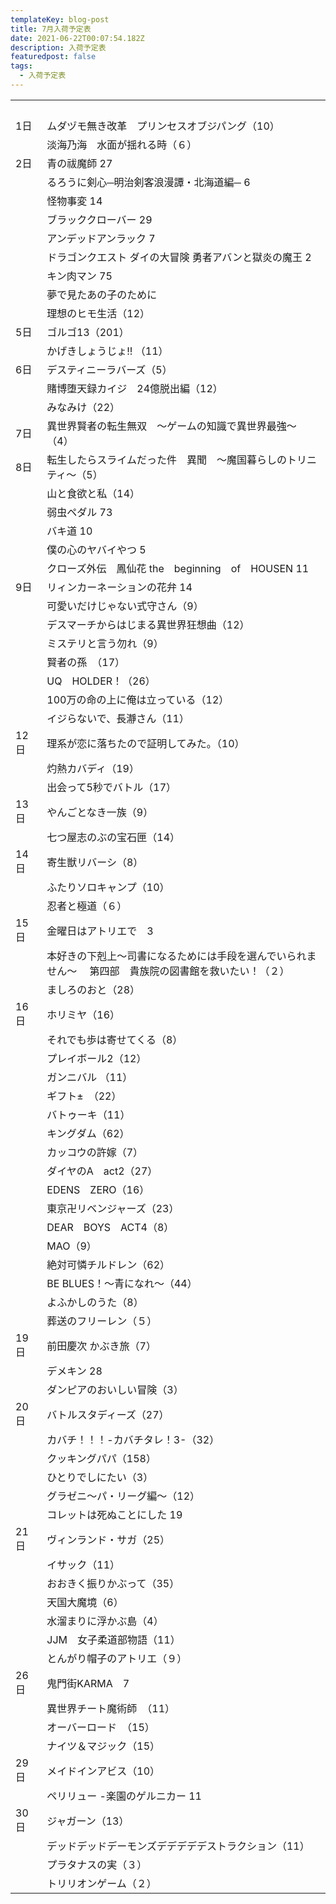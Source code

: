 ```yaml
---
templateKey: blog-post
title: 7月入荷予定表
date: 2021-06-22T00:07:54.182Z
description: 入荷予定表
featuredpost: false
tags:
  - 入荷予定表
---
```

|                        |                                                      |
| ---------------------- | ---------------------------------------------------- |
| <!--StartFragment-->　　 | 　                                                    |
| 1日                     | ムダヅモ無き改革　プリンセスオブジパング（10）                             |
| 　                      | 淡海乃海　水面が揺れる時（６）                                      |
| 2日                     | 青の祓魔師 27                                             |
| 　                      | るろうに剣心─明治剣客浪漫譚・北海道編─ 6                               |
| 　                      | 怪物事変 14                                              |
| 　                      | ブラッククローバー 29                                         |
| 　                      | アンデッドアンラック 7                                         |
| 　                      | ドラゴンクエスト ダイの大冒険 勇者アバンと獄炎の魔王 2                        |
| 　                      | キン肉マン 75                                             |
| 　                      | 夢で見たあの子のために                                          |
| 　                      | 理想のヒモ生活（12）                                          |
| 5日                     | ゴルゴ13（201）                                           |
| 　                      | かげきしょうじょ!! （11）                                      |
| 6日                     | デスティニーラバーズ（5）                                        |
| 　                      | 賭博堕天録カイジ　24億脱出編（12）                                  |
| 　                      | みなみけ（22）                                             |
| 7日                     | 異世界賢者の転生無双　～ゲームの知識で異世界最強～（4）                         |
| 8日                     | 転生したらスライムだった件　異聞　～魔国暮らしのトリニティ～（5）                    |
| 　                      | 山と食欲と私（14）                                           |
| 　                      | 弱虫ペダル 73                                             |
| 　                      | バキ道 10                                               |
| 　                      | 僕の心のヤバイやつ 5                                          |
| 　                      | クローズ外伝　鳳仙花 the　beginning　of　HOUSEN 11                |
| 9日                     | リィンカーネーションの花弁 14                                     |
| 　                      | 可愛いだけじゃない式守さん（9）                                     |
| 　                      | デスマーチからはじまる異世界狂想曲（12）                                |
| 　                      | ミステリと言う勿れ（9）                                         |
| 　                      | 賢者の孫　（17）                                            |
| 　                      | UQ　HOLDER！（26）                                       |
| 　                      | 100万の命の上に俺は立っている（12）                                 |
| 　                      | イジらないで、長瀞さん（11）                                      |
| 12日                    | 理系が恋に落ちたので証明してみた。（10）                                |
| 　                      | 灼熱カバディ（19）                                           |
| 　                      | 出会って5秒でバトル（17）                                       |
| 13日                    | やんごとなき一族（9）                                          |
| 　                      | 七つ屋志のぶの宝石匣（14）                                       |
| 14日                    | 寄生獣リバーシ（8）                                           |
| 　                      | ふたりソロキャンプ（10）                                        |
| 　                      | 忍者と極道（６）                                             |
| 15日                    | 金曜日はアトリエで　3                                          |
| 　                      | 本好きの下剋上～司書になるためには手段を選んでいられません～　 第四部　貴族院の図書館を救いたい！（２） |
| 　                      | ましろのおと（28）                                           |
| 16日                    | ホリミヤ（16）                                             |
| 　                      | それでも歩は寄せてくる（8）                                       |
| 　                      | プレイボール2（12）                                          |
| 　                      | ガンニバル （11）                                           |
| 　                      | ギフト±　（22）                                            |
| 　                      | バトゥーキ（11）                                            |
| 　                      | キングダム（62）                                            |
| 　                      | カッコウの許嫁（7）                                           |
| 　                      | ダイヤのA　act2（27）                                       |
| 　                      | EDENS　ZERO（16）                                       |
| 　                      | 東京卍リベンジャーズ（23）                                       |
| 　                      | DEAR　BOYS　ACT4（8）                                    |
| 　                      | MAO（9）                                               |
| 　                      | 絶対可憐チルドレン（62）                                        |
| 　                      | BE BLUES！～青になれ～（44）                                  |
| 　                      | よふかしのうた（8）                                           |
| 　                      | 葬送のフリーレン（５）                                          |
| 19日                    | 前田慶次 かぶき旅（7）                                         |
| 　                      | デメキン 28                                              |
| 　                      | ダンピアのおいしい冒険（3）                                       |
| 20日                    | バトルスタディーズ（27）                                        |
| 　                      | カバチ！！！-カバチタレ！3-（32）                                  |
| 　                      | クッキングパパ（158）                                         |
| 　                      | ひとりでしにたい（3）                                          |
| 　                      | グラゼニ～パ・リーグ編～（12）                                     |
| 　                      | コレットは死ぬことにした 19                                      |
| 21日                    | ヴィンランド・サガ（25）                                        |
| 　                      | イサック（11）                                             |
| 　                      | おおきく振りかぶって（35）                                       |
| 　                      | 天国大魔境（6）                                             |
| 　                      | 水溜まりに浮かぶ島（4）                                         |
| 　                      | JJM　女子柔道部物語（11）                                      |
| 　                      | とんがり帽子のアトリエ（９）                                       |
| 26日                    | 鬼門街KARMA　7                                           |
| 　                      | 異世界チート魔術師　（11）                                       |
| 　                      | オーバーロード　（15）                                         |
| 　                      | ナイツ＆マジック（15）                                         |
| 29日                    | メイドインアビス（10）                                         |
| 　                      | ペリリュー -楽園のゲルニカー 11                                   |
| 30日                    | ジャガーン（13）                                            |
| 　                      | デッドデッドデーモンズデデデデデストラクション（11）                          |
| 　                      | プラタナスの実（３）                                           |
| 　                      | トリリオンゲーム（２）<!--EndFragment-->                        |